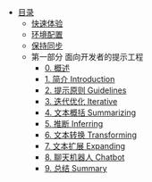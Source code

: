 * [目录](README.md)
    * [快速体验](C0/快速体验.md)
    * [环境配置](C0/环境配置.md) 
    * [保持同步](C0/保持同步.md) 
    * 第一部分 面向开发者的提示工程
       * [0. 概述](C1/readme.md)
       * [1. 简介 Introduction](C1/1.%20简介%20Introduction.md)
       * [2. 提示原则 Guidelines](C1/2.%20提示原则%20Guidelines.md)
       * [3. 迭代优化 Iterative](C1/3.%20迭代优化%20Iterative.md1)
       * [4. 文本概括 Summarizing](C1/4.%20文本概括%20Summarizing.md1)
       * [5. 推断 Inferring](C1/5.%20推断%20Inferring.md1)
       * [6. 文本转换 Transforming](C1/6.%20文本转换%20Transforming.md1)
       * [7. 文本扩展 Expanding](C1/7.%20文本扩展%20Expanding.md1)
       * [8. 聊天机器人 Chatbot](C1/8.%20聊天机器人%20Chatbot.md1)
       * [9. 总结 Summary](C1/9.%20总结%20Summary.md1)
<!--
    * 第二部分 搭建基于 ChatGPT 的问答系统
       * [0. 概述](C2/readme.md)
       * [1. 简介 Introduction](C2/1.%20简介%20Introduction.md)
       * [2. 语言模型，提问范式与 Token Language Models, the Chat Format and Tokens](C2/2.%20语言模型，提问范式与%20Token%20Language%20Models,%20the%20Chat%20Format%20and%20Tokens.md)
       * [3. 评估输入-分类 Classification](C2/3.%20评估输入-分类%20Classification.md)
       * [4. 检查输入-监督 Moderation](C2/4.%20检查输入-监督%20Moderation.md)
       * [5. 思维链推理 Chain of Thought Reasoning](C2/5.%20处理输入-思维链推理%20Chain%20of%20Thought%20Reasoning.md)
       * [6. Prompt 链 Chaining Prompts](C2/6.%20处理输入-链式%20Prompt%20Chaining%20Prompts.md)
       * [7. 检查结果 Check Outputs](C2/7.%20检查结果%20Check%20Outputs.md)
       * [8. 搭建一个带评估的端到端系统 Evaluation](C2/8.%20搭建一个带评估的端到端问答系统%20Evaluation.md)
       * [9. 评估（上）Evaluation-part1](C2/9.%20评估（上）%20Evaluation-part1.md)
       * [10. 评估（下）Evaluation-part2](C2/10.%20评估（下）Evaluation-part2.md)
       * [11. 总结 Conclusion](C2/11.总结%20conclusion.md)

       * [4. 向量数据库与词向量 Vectorstores and Embeddings](C4/4.%20向量数据库与词向量%20Vectorstores%20and%20Embeddings.md)
       * [5. 检索 Retrieval](C4/5.%20检索%20Retrieval.md)
       * [6. 问答 Question ANswering](C4/6.%20问答%20Question%20Answering.md)
       * [7. 聊天 Chat](C4/7.%20聊天%20Chat.md)
       * [8. 总结 Summary](C4/8.%20总结%20Summary.md)
-->